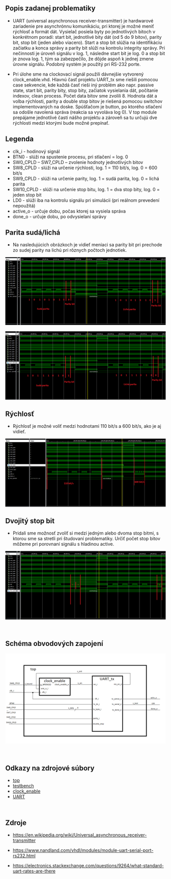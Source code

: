 ## Popis zadanej problematiky

* UART (universal asynchronous receiver-transmitter) je hardwarové zariadenie pre asynchrónnu komunikáciu, pri ktorej je možné meniť rýchlosť a formát dát. Vysielač posiela byty po  jednotlivých bitoch v konkrétnom poradí: start bit, jednotlivé bity dát (od 5 do 9 bitov), parity bit, stop bit (jeden alebo viacero). Start a stop bit slúžia na identifikáciu začiatku a konca správy a parity bit slúži na kontrolu integrity správy. Pri nečinnosti je úroveň signálu v log. 1, následne start bit je log. 0 a stop bit je znova log. 1, tým sa zabezpečilo, že dôjde aspoň k jednej zmene úrovne signálu. Podobný systém je použitý pri RS-232 porte.

* Pri úlohe sme na clockovací signál použili dávnejšie vytvorený clock_enable.vhd. Hlavnú časť projektu UART_tx sme riešili pomocou case sekvencie, kde každá časť rieši iný problém ako napr. passive state, start bit, parity bity, stop bity, začiatok vysielania dát, počítanie indexov, clean process. Počet data bitov sme zvolili 8. Hodnota dát a volba rýchlosti, parity a double stop bitov je riešená pomocou switchov implementovaných na doske. Spúšťačom je button, po ktorého stlačení sa odošle navolená správa (reakcia sa vyvoláva log 0). V top module prepájame jednotlivé časti nášho projektu a zároveň sa tu určujú dve rýchlosti medzi ktorými bude možné prepínať.

## Legenda

* clk_i 	- hodinový signál
* BTN0	- slúži na spustenie procesu, pri stlačení = log. 0
* SW0_CPLD – SW7_CPLD – zvolenie hodnoty jednotlivých bitov
* SW8_CPLD	- slúži na určenie rýchlosti, log. 1 = 110 bit/s, log. 0 = 600 bit/s
* SW9_CPLD	- slúži na určenie parity, log. 1 = sudá parita, log. 0 = lichá parita
* SW10_CPLD	- slúži na určenie stop bitu, log. 1 = dva stop bity, log. 0 = jeden stop bit
* LD0	- slúži iba na kontrolu signálu pri simulácii (pri reálnom prevedení nepoužitá)
* active_o  - určuje dobu, počas ktorej sa vysiela správa
* done_o  - určuje dobu, po odvysielaní správy


## Parita sudá/lichá

* Na nasledujúcich obrázkoch je vidieť meniaci sa parity bit pri prechode zo sudej parity na lichú pri rôznych počtoch jednotiek.

![logic](simulation_screenshots/parity_1.png)
&nbsp;
![logic](simulation_screenshots/parity_2.png)

## Rýchlosť

* Rýchlosť je možné voliť medzi hodnotami 110 bit/s a 600 bit/s, ako je aj vidieť.

![logic](simulation_screenshots/speed.png)

## Dvojitý stop bit

* Pridali sme možnosť zvoliť si medzi jedným alebo dvoma stop bitmi, s ktorou sme sa stretli pri študovaní problematiky.
Určiť počet stop bitov môžeme pri porovnaní signálu s hladinou active.

![logic](simulation_screenshots/double_stop.png)

&nbsp;
## Schéma obvodových zapojení
![logic](top.png)

&nbsp;
## Odkazy na zdrojové súbory
* [top](UART/top.vhd)
* [testbench](UART/testbench.vhd)
* [clock_enable](UART/clock_enable.vhd)
* [UART](UART/UART_tx.vhd)

&nbsp;
## Zdroje
* <https://en.wikipedia.org/wiki/Universal_asynchronous_receiver-transmitter>

* <https://www.nandland.com/vhdl/modules/module-uart-serial-port-rs232.html>

* <https://electronics.stackexchange.com/questions/9264/what-standard-uart-rates-are-there>
